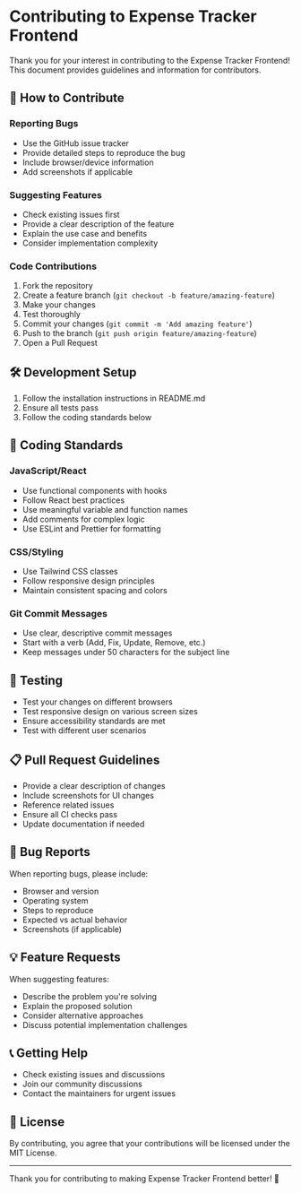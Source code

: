 # Contributing to Expense Tracker Frontend

Thank you for your interest in contributing to the Expense Tracker Frontend! This document provides guidelines and information for contributors.

## 🤝 How to Contribute

### Reporting Bugs
- Use the GitHub issue tracker
- Provide detailed steps to reproduce the bug
- Include browser/device information
- Add screenshots if applicable

### Suggesting Features
- Check existing issues first
- Provide a clear description of the feature
- Explain the use case and benefits
- Consider implementation complexity

### Code Contributions
1. Fork the repository
2. Create a feature branch (`git checkout -b feature/amazing-feature`)
3. Make your changes
4. Test thoroughly
5. Commit your changes (`git commit -m 'Add amazing feature'`)
6. Push to the branch (`git push origin feature/amazing-feature`)
7. Open a Pull Request

## 🛠️ Development Setup

1. Follow the installation instructions in README.md
2. Ensure all tests pass
3. Follow the coding standards below

## 📝 Coding Standards

### JavaScript/React
- Use functional components with hooks
- Follow React best practices
- Use meaningful variable and function names
- Add comments for complex logic
- Use ESLint and Prettier for formatting

### CSS/Styling
- Use Tailwind CSS classes
- Follow responsive design principles
- Maintain consistent spacing and colors

### Git Commit Messages
- Use clear, descriptive commit messages
- Start with a verb (Add, Fix, Update, Remove, etc.)
- Keep messages under 50 characters for the subject line

## 🧪 Testing

- Test your changes on different browsers
- Test responsive design on various screen sizes
- Ensure accessibility standards are met
- Test with different user scenarios

## 📋 Pull Request Guidelines

- Provide a clear description of changes
- Include screenshots for UI changes
- Reference related issues
- Ensure all CI checks pass
- Update documentation if needed

## 🐛 Bug Reports

When reporting bugs, please include:
- Browser and version
- Operating system
- Steps to reproduce
- Expected vs actual behavior
- Screenshots (if applicable)

## 💡 Feature Requests

When suggesting features:
- Describe the problem you're solving
- Explain the proposed solution
- Consider alternative approaches
- Discuss potential implementation challenges

## 📞 Getting Help

- Check existing issues and discussions
- Join our community discussions
- Contact the maintainers for urgent issues

## 📄 License

By contributing, you agree that your contributions will be licensed under the MIT License.

---

Thank you for contributing to making Expense Tracker Frontend better! 🚀 